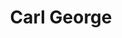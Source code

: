 ---
avatar: /images/people/carlgeorge.jpg
avatar_small: /images/people/carlgeorge_small.jpg
bio: Engineer at RedHat working on EPEL, CentOS and Fedora. Texas forever.
homepage: http://carl.george.computer/
instagram: null
linkedin: null
title: Carl George
twitter: https://x.com/carlwgeorge
type: guest
username: carlgeorge
youtube: null
---